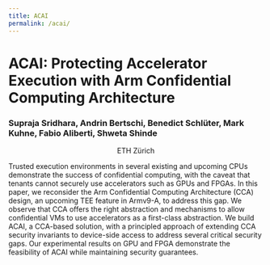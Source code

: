 ```yaml
---
title: ACAI
permalink: /acai/
---
```

# ACAI: Protecting Accelerator Execution with Arm Confidential Computing Architecture
### Supraja Sridhara, Andrin Bertschi, Benedict Schlüter, Mark Kuhne, Fabio Aliberti, Shweta Shinde
<p style="text-align: center;">ETH Zürich</p>

Trusted execution environments in several existing and upcoming CPUs demonstrate the success of confidential computing, with the caveat that tenants cannot securely use accelerators such as GPUs and FPGAs. In this paper, we reconsider the Arm Confidential Computing Architecture (CCA) design, an upcoming TEE feature in Armv9-A, to address this gap. We observe that CCA offers the right abstraction and mechanisms to allow confidential VMs to use accelerators as a first-class abstraction. We build ACAI, a CCA-based solution, with a principled approach of extending CCA security invariants to device-side access to address several critical security gaps. Our experimental results on GPU and FPGA demonstrate the feasibility of ACAI while maintaining security guarantees.
